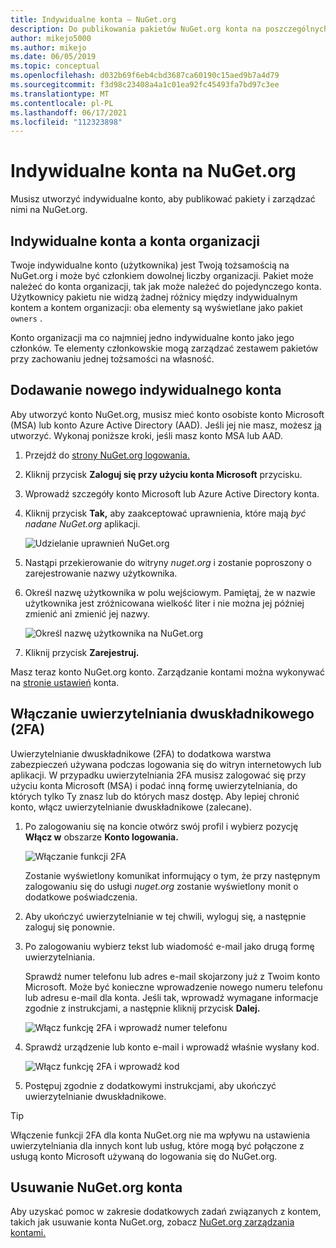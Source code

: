 ```yaml
---
title: Indywidualne konta — NuGet.org
description: Do publikowania pakietów NuGet.org konta na poszczególnych kontach
author: mikejo5000
ms.author: mikejo
ms.date: 06/05/2019
ms.topic: conceptual
ms.openlocfilehash: d032b69f6eb4cbd3687ca60190c15aed9b7a4d79
ms.sourcegitcommit: f3d98c23408a4a1c01ea92fc45493fa7bd97c3ee
ms.translationtype: MT
ms.contentlocale: pl-PL
ms.lasthandoff: 06/17/2021
ms.locfileid: "112323898"
---
```

# <a name="individual-accounts-on-nugetorg"></a>Indywidualne konta na NuGet.org

Musisz utworzyć indywidualne konto, aby publikować pakiety i zarządzać nimi na NuGet.org.

## <a name="individual-accounts-vs-organization-accounts"></a>Indywidualne konta a konta organizacji

Twoje indywidualne konto (użytkownika) jest Twoją tożsamością na NuGet.org i może być członkiem dowolnej liczby organizacji. Pakiet może należeć do konta organizacji, tak jak może należeć do pojedynczego konta. Użytkownicy pakietu nie widzą żadnej różnicy między indywidualnym kontem a kontem organizacji: oba elementy są wyświetlane jako pakiet `owners` .

Konto organizacji ma co najmniej jedno indywidualne konto jako jego członków. Te elementy członkowskie mogą zarządzać zestawem pakietów przy zachowaniu jednej tożsamości na własność.

## <a name="add-a-new-individual-account"></a>Dodawanie nowego indywidualnego konta

Aby utworzyć konto NuGet.org, musisz mieć konto osobiste konto Microsoft (MSA) lub konto Azure Active Directory (AAD). Jeśli jej nie masz, możesz [ją](https://signup.live.com) utworzyć. Wykonaj poniższe kroki, jeśli masz konto MSA lub AAD.

1. Przejdź do [strony NuGet.org logowania.](https://www.nuget.org/users/account/LogOn)

1. Kliknij przycisk **Zaloguj się przy użyciu konta Microsoft** przycisku.

1. Wprowadź szczegóły konto Microsoft lub Azure Active Directory konta.

1. Kliknij przycisk **Tak,** aby zaakceptować uprawnienia, które mają *być nadane NuGet.org* aplikacji.

   ![Udzielanie uprawnień NuGet.org](media/nuget-org-permissions.png)

1. Nastąpi przekierowanie do witryny *nuget.org* i zostanie poproszony o zarejestrowanie nazwy użytkownika.

1. Określ nazwę użytkownika w polu wejściowym. Pamiętaj, że  w nazwie użytkownika jest zróżnicowana wielkość liter i nie można jej później zmienić ani zmienić jej nazwy.

   ![Określ nazwę użytkownika na NuGet.org](media/nuget-org-register.png) 

1. Kliknij przycisk **Zarejestruj.**

Masz teraz konto NuGet.org konto. Zarządzanie kontami można wykonywać na [stronie ustawień](https://www.nuget.org/account) konta.

## <a name="enable-two-factor-authentication-2fa"></a>Włączanie uwierzytelniania dwuskładnikowego (2FA)

Uwierzytelnianie dwuskładnikowe (2FA) to dodatkowa warstwa zabezpieczeń używana podczas logowania się do witryn internetowych lub aplikacji. W przypadku uwierzytelniania 2FA musisz zalogować się przy użyciu konta Microsoft (MSA) i podać inną formę uwierzytelniania, do których tylko Ty znasz lub do których masz dostęp. Aby lepiej chronić konto, włącz uwierzytelnianie dwuskładnikowe (zalecane).

1. Po zalogowaniu się na koncie otwórz swój profil i wybierz pozycję **Włącz w** obszarze **Konto logowania.**

   ![Włączanie funkcji 2FA](media/nuget-org-register-2fa.png)

   Zostanie wyświetlony komunikat informujący o tym, że przy następnym zalogowaniu się do usługi *nuget.org* zostanie wyświetlony monit o dodatkowe poświadczenia.

2. Aby ukończyć uwierzytelnianie w tej chwili, wyloguj się, a następnie zaloguj się ponownie.

3. Po zalogowaniu wybierz tekst lub wiadomość e-mail jako drugą formę uwierzytelniania.

   Sprawdź numer telefonu lub adres e-mail skojarzony już z Twoim konto Microsoft. Może być konieczne wprowadzenie nowego numeru telefonu lub adresu e-mail dla konta. Jeśli tak, wprowadź wymagane informacje zgodnie z instrukcjami, a następnie kliknij przycisk **Dalej.**

   ![Włącz funkcję 2FA i wprowadź numer telefonu](media/nuget-org-sign-in-2fa.png)

4. Sprawdź urządzenie lub konto e-mail i wprowadź właśnie wysłany kod.

   ![Włącz funkcję 2FA i wprowadź kod](media/nuget-org-enter-code-2fa.png)

5. Postępuj zgodnie z dodatkowymi instrukcjami, aby ukończyć uwierzytelnianie dwuskładnikowe.

> [!Tip]
> Włączenie funkcji 2FA dla konta NuGet.org nie ma wpływu na ustawienia uwierzytelniania dla innych kont lub usług, które mogą być połączone z usługą konto Microsoft używaną do logowania się do NuGet.org.

## <a name="delete-a-nugetorg-account"></a>Usuwanie NuGet.org konta

Aby uzyskać pomoc w zakresie dodatkowych zadań związanych z kontem, takich jak usuwanie konta NuGet.org, zobacz [NuGet.org zarządzania kontami.](/nuget/nuget-org/nuget-org-faq#nuget.org-account-management)
